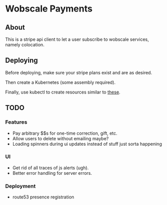 # Wobscale Payments

## About

This is a stripe api client to let a user subscribe to wobscale services, namely colocation.

## Deploying

Before deploying, make sure your stripe plans exist and are as desired.

Then create a Kubernetes (some assembly required).

Finally, use kubectl to create resources similar to [these](https://github.com/euank/ek8s/tree/master/wobscale-paypi).

## TODO

### Features

* Pay arbitrary $$s for one-time correction, gift, etc.
* Allow users to delete without emailing maybe?
* Loading spinners during ui updates instead of stuff just sorta happening

### UI

* Get rid of all traces of js alerts (ugh).
* Better error handling for server errors.


### Deployment
* route53 presence registration
